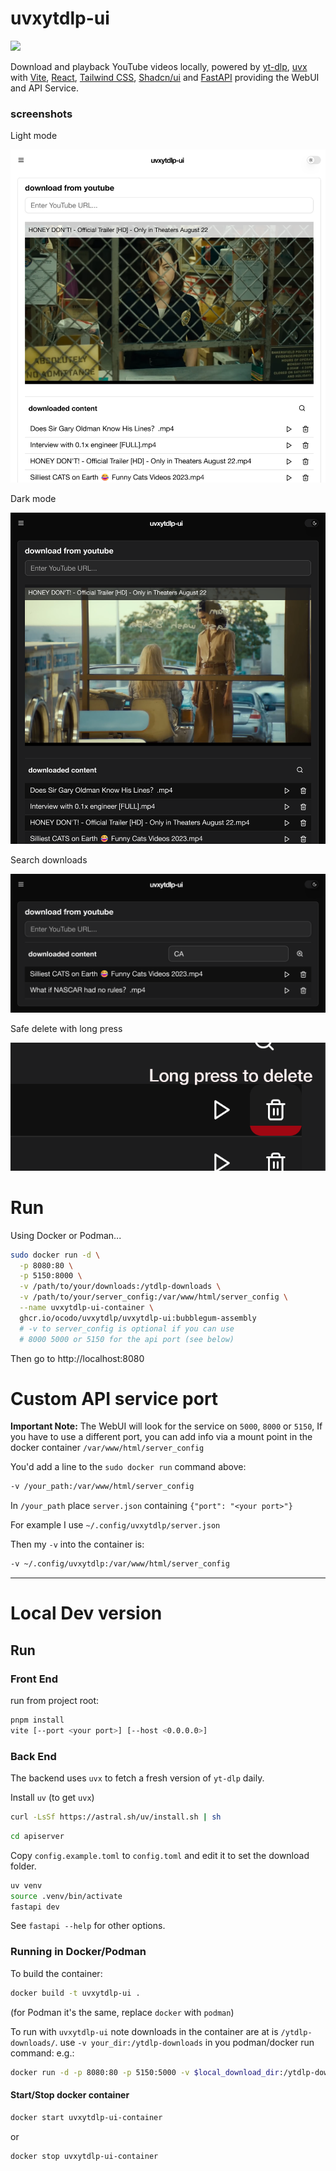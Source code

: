 # uvxytdlp-ui

[![](https://img.shields.io/badge/bubblegum-assembly-blue?style=for-the-badge)](https://github.com/ocodo/uvxytlp/pkgs/container/uvxytdlp%2Fuvxytdlp-ui)

Download and playback YouTube videos locally, powered by [yt-dlp](https://github.com/yt-dlp/yt-dlp), [uvx](https://astral.sh/uv) with [Vite](https://vitejs.dev), [React](https://react.dev), [Tailwind CSS](https://tailwindcss.com), [Shadcn/ui](https://ui.shadcn.com) and [FastAPI](https://fastapi.tiangolo.com/) providing the WebUI and API Service.

### screenshots

Light mode

![](readme-images/uvxytdlp-1.png)

Dark mode

![](readme-images/uvxytdlp-2.png)

Search downloads

![](readme-images/uvxytdlp-3.png)

Safe delete with long press

![](readme-images/uvxytdlp-4.png)



# Run

Using Docker or Podman...

```bash
sudo docker run -d \
  -p 8080:80 \
  -p 5150:8000 \
  -v /path/to/your/downloads:/ytdlp-downloads \
  -v /path/to/your/server_config:/var/www/html/server_config \
  --name uvxytdlp-ui-container \
  ghcr.io/ocodo/uvxytdlp/uvxytdlp-ui:bubblegum-assembly
  # -v to server_config is optional if you can use
  # 8000 5000 or 5150 for the api port (see below)
```

Then go to http://localhost:8080

# Custom API service port

**Important Note:** The WebUI will look for the service on `5000`, `8000` or `5150`,  If you have to use a different port, you can add info via a mount point in the docker container `/var/www/html/server_config`

You'd add a line to the `sudo docker run` command above:

```bash
-v /your_path:/var/www/html/server_config
```

In `/your_path` place `server.json` containing `{"port": "<your port>"}`

For example I use `~/.config/uvxytdlp/server.json`

Then my `-v` into the container is:

```bash
-v ~/.config/uvxytdlp:/var/www/html/server_config
```

- - -

# Local Dev version

## Run

### Front End

run from project root:

```sh
pnpm install
vite [--port <your port>] [--host <0.0.0.0>]
```

### Back End

The backend uses `uvx` to fetch a fresh version of `yt-dlp` daily.

Install `uv` (to get `uvx`)

```sh
curl -LsSf https://astral.sh/uv/install.sh | sh
```
```sh
cd apiserver
```

Copy `config.example.toml` to `config.toml` and edit it to set the download folder.

```sh
uv venv
source .venv/bin/activate
fastapi dev
```

See `fastapi --help` for other options.

### Running in Docker/Podman

To build the container:

```sh
docker build -t uvxytdlp-ui .
```

(for Podman it's the same, replace `docker` with `podman`)

To run with `uvxytdlp-ui` note downloads in the container are at is `/ytdlp-downloads/`. use `-v your_dir:/ytdlp-downloads` in you podman/docker run command: e.g.:

```sh
docker run -d -p 8080:80 -p 5150:5000 -v $local_download_dir:/ytdlp-downloads --name uvxytdlp-ui-container uvxytdlp-ui
```

#### Start/Stop docker container

```sh
docker start uvxytdlp-ui-container
```

or

```sh
docker stop uvxytdlp-ui-container
```

